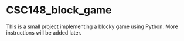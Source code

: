 # CSC148_block_game
This is a small project implementing a blocky game using Python. More instructions will be added later.
